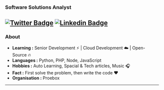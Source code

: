 ### Software Solutions Analyst 
[![Twitter Badge](https://img.shields.io/badge/-Juan_Siesquen-1ca0f1?style=flat-square&logo=twitter&logoColor=white&link=https://twitter.com/jsiesquen)](https://twitter.com/jsiesquen)  [![Linkedin Badge](https://img.shields.io/badge/-Juan_Siesquen-blue?style=flat-square&logo=Linkedin&logoColor=white&link=https://www.linkedin.com/in/jsiesquen/)](https://www.linkedin.com/in/jsiesquen/)
---------------------------------------------------------------------------------------------------------------------------------------------------------------------------------
### About

-  **Learning :** Senior Development :zap: | Cloud Development :cloud: | Open-Source :fire:	
-  **Languages :** Python, PHP, Node, JavaScript
-  **Hobbies :** Auto Learning, Spacial & Tech articles, Music :headphones:
-  **Fact :** First solve the problem, then write the code :heart: 
-  **Organisation :** Proebox

---------------------------------------------------------------------------------------------------------------------------------------------------------------------------------

